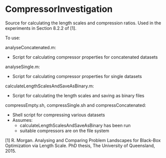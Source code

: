 CompressorInvestigation
====

Source for calculating the length scales and compression ratios. Used in the experiments in Section 8.2.2 of [1].

To use:

analyseConcatenated.m:
  - Script for calculating compressor properties for concatenated datasets

analyseSingle.m:
  - Script for calculating compressor properties for single datasets

calculateLengthScalesAndSaveAsBinary.m:
  - Script for calculating the length scales and saving as binary files

compressEmpty.sh, compressSingle.sh and compressConcatenated:
  - Shell script for compressing various datasets
  - Assumes:
    - calculateLengthScalesAndSaveAsBinary has been run
    - suitable compressors are on the file system

[1] R. Morgan. Analysing and Comparing Problem Landscapes for Black-Box Optimization via Length Scale. PhD thesis, The University of Queensland, 2015.